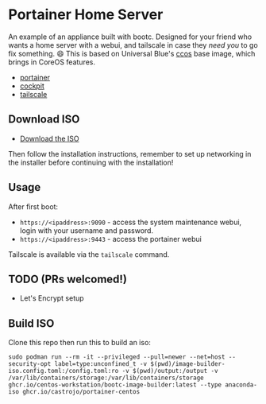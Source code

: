 # Portainer Home Server

An example of an appliance built with bootc. Designed for your friend who wants a home server with a webui, and tailscale in case they _need you_ to go fix something. 😄 This is based on Universal Blue's [ccos](https://github.com/ublue-os/ccos) base image, which brings in CoreOS features.

- [portainer](https://www.portainer.io/)
- [cockpit](https://cockpit-project.org/)
- [tailscale](https://tailscale.com) 

## Download ISO

- [Download the ISO](https://download.projectbluefin.io/server.iso)

Then follow the installation instructions, remember to set up networking in the installer before continuing with the installation!

## Usage

After first boot:

- `https://<ipaddress>:9090` - access the system maintenance webui, login with your username and password.
- `https://<ipaddress>:9443` - access the portainer webui

Tailscale is available via the `tailscale` command.

## TODO (PRs welcomed!)

- Let's Encrypt setup

## Build ISO

Clone this repo then run this to build an iso: 

```
sudo podman run --rm -it --privileged --pull=newer --net=host --security-opt label=type:unconfined_t -v $(pwd)/image-builder-iso.config.toml:/config.toml:ro -v $(pwd)/output:/output -v /var/lib/containers/storage:/var/lib/containers/storage ghcr.io/centos-workstation/bootc-image-builder:latest --type anaconda-iso ghcr.io/castrojo/portainer-centos
```
